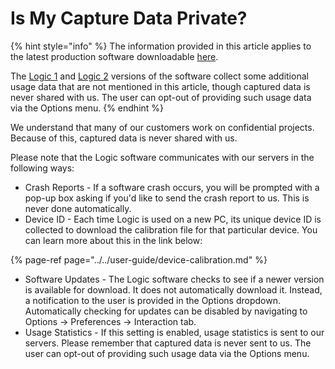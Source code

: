 # Is My Capture Data Private?

{% hint style="info" %}
The information provided in this article applies to the latest production software downloadable [here](https://www.saleae.com/downloads/).

The [Logic 1](https://support.saleae.com/logic-software/latest-beta-release) and [Logic 2](https://discuss.saleae.com/) versions of the software collect some additional usage data that are not mentioned in this article, though captured data is never shared with us. The user can opt-out of providing such usage data via the Options menu.
{% endhint %}

We understand that many of our customers work on confidential projects. Because of this, captured data is never shared with us.

Please note that the Logic software communicates with our servers in the following ways:

- Crash Reports - If a software crash occurs, you will be prompted with a pop-up box asking if you'd like to send the crash report to us. This is never done automatically.
- Device ID - Each time Logic is used on a new PC, its unique device ID is collected to download the calibration file for that particular device. You can learn more about this in the link below:

{% page-ref page="../../user-guide/device-calibration.md" %}

- Software Updates - The Logic software checks to see if a newer version is available for download. It does not automatically download it. Instead, a notification to the user is provided in the Options dropdown. Automatically checking for updates can be disabled by navigating to Options -&gt; Preferences -&gt; Interaction tab.
- Usage Statistics - If this setting is enabled, usage statistics is sent to our servers. Please remember that captured data is never sent to us. The user can opt-out of providing such usage data via the Options menu.
